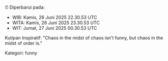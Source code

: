 ⏰ Diperbarui pada:
- WIB: Kamis, 26 Juni 2025 22.30.53 UTC
- WITA: Kamis, 26 Juni 2025 23.30.53 UTC
- WIT: Jumat, 27 Juni 2025 00.30.53 UTC

Kutipan Inspiratif:
"Chaos in the midst of chaos isn't funny, but chaos in the midst of order is."


Kategori: funny

